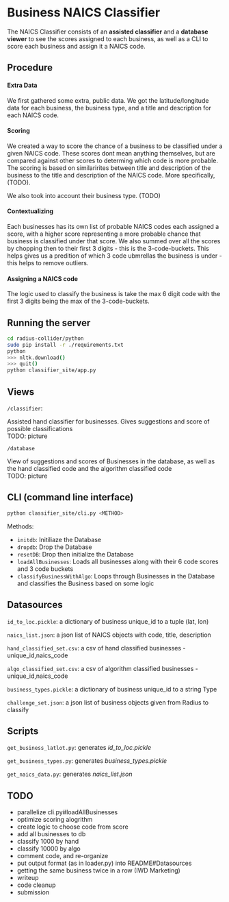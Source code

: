 # Business NAICS Classifier

The NAICS Classifier consists of an **assisted classifier** and a **database viewer** to see the scores assigned to each business, as well as a CLI to score each business and assign it a NAICS code.

## Procedure

#### Extra Data

We first gathered some extra, public data. We got the latitude/longitude data for each business, the business type, and a title and description for each NAICS code.

#### Scoring

We created a way to score the chance of a business to be classified under a given NAICS code. These scores dont mean anything themselves, but are compared against other scores to determing which code is more probable. The scoring is based on similarirites between title and description of the business to the title and description of the NAICS code. More specifically, (TODO).

We also took into account their business type. (TODO)


#### Contextualizing

Each businesses has its own list of probable NAICS codes each assigned a score, with a higher score representing a more probable chance that business is classified under that score. We also summed over all the scores by chopping then to their first 3 digits - this is the 3-code-buckets. This helps gives us a predition of which 3 code ubmrellas the business is under - this helps to remove outliers.

#### Assigning a NAICS code

The logic used to classify the business is take the max 6 digit code with the first 3 digits being the max of the 3-code-buckets.


## Running the server
```bash
cd radius-collider/python
sudo pip install -r ./requirements.txt
python
>>> nltk.download()
>>> quit()
python classifier_site/app.py
```

## Views
`/classifier`:
    
Assisted hand classifier for businesses. Gives suggestions and score of possible classifications  
TODO: picture

`/database`

View of suggestions and scores of Businesses in the database, as well as the hand classified code and the algorithm classified code  
TODO: picture

## CLI (command line interface)
```bash
python classifier_site/cli.py <METHOD>
```
Methods: 
- `initdb`: Initiliaze the Database
- `dropdb`: Drop the Database
- `resetDB`: Drop then initialize the Database
- `loadAllBusinesses`: Loads all businesses along with their 6 code scores and 3 code buckets
- `classifyBusinessWithAlgo`: Loops through Businesses in the Database and classifies the Business based on some logic


## Datasources

`id_to_loc.pickle`: a dictionary of business unique_id to a tuple (lat, lon)

`naics_list.json`: a json list of NAICS objects with code, title, description

`hand_classified_set.csv`: a csv of hand classified businesses - unique_id,naics_code

`algo_classified_set.csv`: a csv of algorithm classified businesses - unique_id,naics_code

`business_types.pickle`: a dictionary of business unique_id to a string Type

`challenge_set.json`: a json list of business objects given from Radius to classify


## Scripts

`get_business_latlot.py`: generates *id_to_loc.pickle*

`get_business_types.py`: generates *business_types.pickle*

`get_naics_data.py`: generates *naics_list.json*


## TODO
- parallelize cli.py#loadAllBusinesses
- optimize scoring alogrithm
- create logic to choose code from score
- add all businesses to db
- classify 1000 by hand
- classify 10000 by algo
- comment code, and re-organize
- put output format (as in loader.py) into README#Datasources
- getting the same business twice in a row (IWD Marketing)
- writeup
- code cleanup
- submission

